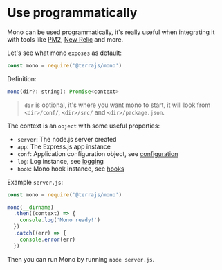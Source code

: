 # Use programmatically

Mono can be used programmatically, it's really useful when integrating it with tools like [PM2](https://github.com/Unitech/pm2), [New Relic](https://github.com/newrelic/node-newrelic) and more.

Let's see what mono `exposes` as default:

```js
const mono = require('@terrajs/mono')
```

Definition:

```js
mono(dir?: string): Promise<context>
```

> `dir` is optional, it's where you want mono to start, it will look from `<dir>/conf/`, `<dir>/src/` and `<dir>/package.json`.

The context is an `object` with some useful properties:

- `server`: The node.js server created
- `app`: The Express.js app instance
- `conf`: Application configuration object, see [configuration](/configuration)
- `log`: Log instance, see [logging](/logging)
- `hook`: Mono hook instance, see [hooks](/hooks)

Example `server.js`:

```js
const mono = require('@terrajs/mono')

mono(__dirname)
  .then((context) => {
    console.log('Mono ready!')
  })
  .catch((err) => {
    console.error(err)
  })
```

Then you can run Mono by running `node server.js`.
